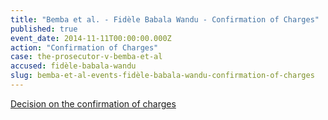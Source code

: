```yaml
---
title: "Bemba et al. - Fidèle Babala Wandu - Confirmation of Charges"
published: true
event_date: 2014-11-11T00:00:00.000Z
action: "Confirmation of Charges"
case: the-prosecutor-v-bemba-et-al
accused: fidèle-babala-wandu
slug: bemba-et-al-events-fidèle-babala-wandu-confirmation-of-charges
---
```


[Decision on the confirmation of charges](http://www.icc-cpi.int/iccdocs/doc/doc1857534.pdf)[](http://www.icc-cpi.int/en_menus/icc/situations%20and%20cases/situations/situation%20icc%200105/related%20cases/ICC-0105-0113/court-records/chambers/ptcII/Pages/749.aspx)
